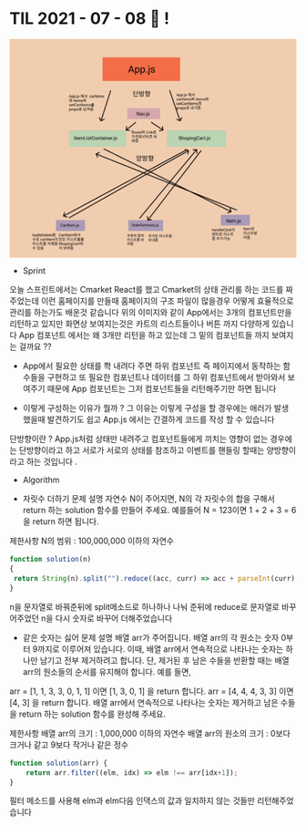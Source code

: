 # TIL 2021 - 07 - 08 📖 !
 <img src="Sprint.png" align="center" />


 - Sprint

 오늘 스프린트에서는 Cmarket React를 했고 Cmarket의 상태 관리를 하는 코드를 짜주었는데 
 이런 홈페이지를 만들때 홈페이지의 구조 파일이 많을경우 어떻게 효율적으로 관리를 하는가도 배운것 같습니다 위의 이미지와 같이 App에서는 3개의 컴포넌트만을 리턴하고 있지만 화면상 보여지는것은 카트의 리스트들이나 버튼 까지 다양하게 있습니다 
 App 컴포넌트 에서는 왜 3개만 리턴을 하고 있는데 그 밑의 컴포넌트들 까지 보여지는 걸까요 ??

 - App에서 필요한 상태를 쫙 내려다 주면 하위 컴포넌트 즉 페이지에서 동작하는 함수들을 구현하고 또 필요한 컴포넌트나 데이터를 그 하위 컴포넌트에서 받아와서 보여주기 때문에 App 컴포넌트는 그저 컴포넌트들을 리턴해주기만 하면 됩니다 

 - 이렇게 구성하는 이유가 뭘까 ?
 그 이유는 이렇게 구성을 할 경우에는 애러가 발생 했을때 발견하기도 쉽고 App.js 에서는 간결하게 코드를 작성 할 수 있습니다


 단방향이란 ? App.js처럼 상태만 내려주고 컴포넌트들에게 끼치는 영향이 없는 경우에는 단방향이라고 하고 
 서로가 서로의 상태를 참조하고 이벤트를 핸들링 할때는 양방향이라고 하는 것입니다 .

- Algorithm

- 자릿수 더하기
문제 설명
자연수 N이 주어지면, N의 각 자릿수의 합을 구해서 return 하는 solution 함수를 만들어 주세요.
예를들어 N = 123이면 1 + 2 + 3 = 6을 return 하면 됩니다.

제한사항
N의 범위 : 100,000,000 이하의 자연수

```js
function solution(n)
{
 return String(n).split("").reduce((acc, curr) => acc + parseInt(curr), 0)
}
```
n을 문자열로 바꿔준뒤에 split메소드로 하나하나 나눠 준뒤에 reduce로 문자열로 바꾸어주었던 n을 다시 숫자로 바꾸어 더해주었습니다

- 같은 숫자는 싫어
문제 설명
배열 arr가 주어집니다. 배열 arr의 각 원소는 숫자 0부터 9까지로 이루어져 있습니다. 이때, 배열 arr에서 연속적으로 나타나는 숫자는 하나만 남기고 전부 제거하려고 합니다. 단, 제거된 후 남은 수들을 반환할 때는 배열 arr의 원소들의 순서를 유지해야 합니다. 예를 들면,

arr = [1, 1, 3, 3, 0, 1, 1] 이면 [1, 3, 0, 1] 을 return 합니다.
arr = [4, 4, 4, 3, 3] 이면 [4, 3] 을 return 합니다.
배열 arr에서 연속적으로 나타나는 숫자는 제거하고 남은 수들을 return 하는 solution 함수를 완성해 주세요.

제한사항
배열 arr의 크기 : 1,000,000 이하의 자연수
배열 arr의 원소의 크기 : 0보다 크거나 같고 9보다 작거나 같은 정수
```js
function solution(arr) {
    return arr.filter((elm, idx) => elm !== arr[idx+1]);
}
```
필터 메소드를 사용해 elm과 elm다음 인댁스의 값과 일치하지 않는 것들만 리턴해주었습니다